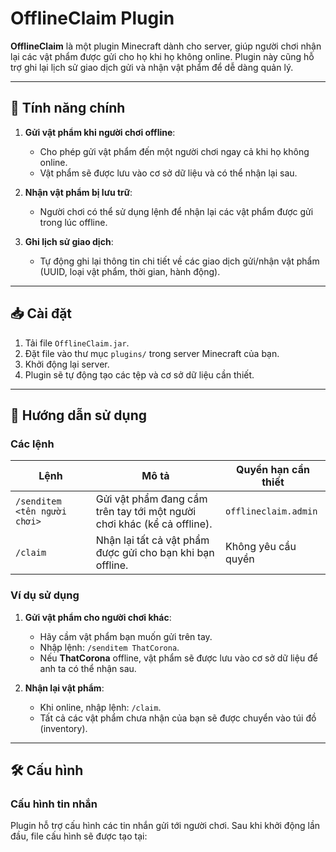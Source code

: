 # OfflineClaim Plugin

**OfflineClaim** là một plugin Minecraft dành cho server, giúp người chơi nhận lại các vật phẩm được gửi cho họ khi họ không online. Plugin này cũng hỗ trợ ghi lại lịch sử giao dịch gửi và nhận vật phẩm để dễ dàng quản lý.

---

## 🌟 Tính năng chính
1. **Gửi vật phẩm khi người chơi offline**:
    - Cho phép gửi vật phẩm đến một người chơi ngay cả khi họ không online.
    - Vật phẩm sẽ được lưu vào cơ sở dữ liệu và có thể nhận lại sau.

2. **Nhận vật phẩm bị lưu trữ**:
    - Người chơi có thể sử dụng lệnh để nhận lại các vật phẩm được gửi trong lúc offline.

3. **Ghi lịch sử giao dịch**:
    - Tự động ghi lại thông tin chi tiết về các giao dịch gửi/nhận vật phẩm (UUID, loại vật phẩm, thời gian, hành động).

---

## 📥 Cài đặt
1. Tải file `OfflineClaim.jar`.
2. Đặt file vào thư mục `plugins/` trong server Minecraft của bạn.
3. Khởi động lại server.
4. Plugin sẽ tự động tạo các tệp và cơ sở dữ liệu cần thiết.

---

## 🔧 Hướng dẫn sử dụng

### **Các lệnh**

| **Lệnh**                          | **Mô tả**                                                         | **Quyền hạn cần thiết** |
|------------------------------------|-------------------------------------------------------------------|-------------------------|
| `/senditem <tên người chơi>`       | Gửi vật phẩm đang cầm trên tay tới một người chơi khác (kể cả offline). | `offlineclaim.admin`    |
| `/claim`                           | Nhận lại tất cả vật phẩm được gửi cho bạn khi bạn offline.         | Không yêu cầu quyền     |

### **Ví dụ sử dụng**

1. **Gửi vật phẩm cho người chơi khác**:
    - Hãy cầm vật phẩm bạn muốn gửi trên tay.
    - Nhập lệnh: `/senditem ThatCorona`.
    - Nếu **ThatCorona** offline, vật phẩm sẽ được lưu vào cơ sở dữ liệu để anh ta có thể nhận sau.

2. **Nhận lại vật phẩm**:
    - Khi online, nhập lệnh: `/claim`.
    - Tất cả các vật phẩm chưa nhận của bạn sẽ được chuyển vào túi đồ (inventory).

---

## 🛠 Cấu hình

### **Cấu hình tin nhắn**
Plugin hỗ trợ cấu hình các tin nhắn gửi tới người chơi. Sau khi khởi động lần đầu, file cấu hình sẽ được tạo tại:
